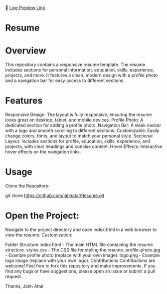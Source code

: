 🔗 [Live Preview Link](https://raw.githack.com/jatinatal/Resume/main/index.html)

# Resume

# Overview

This repository contains a responsive resume template. The resume includes sections for personal information, education, skills, experience, projects, and more. It features a clean, modern design with a profile photo and a navigation bar for easy access to different sections.

# Features

Responsive Design: The layout is fully responsive, ensuring the resume looks great on desktop, tablet, and mobile devices.
Profile Photo: A dedicated section for adding a profile photo.
Navigation Bar: A sleek navbar with a logo and smooth scrolling to different sections.
Customizable: Easily change colors, fonts, and layout to match your personal style.
Sectional Layout: Includes sections for profile, education, skills, experience, and projects, with clear headings and concise content.
Hover Effects: Interactive hover effects on the navigation links.

# Usage

Clone the Repository:

git clone https://github.com/jatinatal/Resume.git

# Open the Project:

Navigate to the project directory and open index.html in a web browser to view the resume.
Customization:

Folder Structure
index.html - The main HTML file containing the resume structure.
styles.css - The CSS file for styling the resume.
profile-photo.jpg - Example profile photo (replace with your own image).
logo.png - Example logo image (replace with your own logo).
Contributions
Contributions are welcome! Feel free to fork this repository and make improvements. If you find any bugs or have suggestions, please open an issue or submit a pull request.

Thanks,
Jatin Attal
